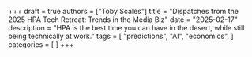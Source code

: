 +++
draft = true
authors = ["Toby Scales"]
title = "Dispatches from the 2025 HPA Tech Retreat: Trends in the Media Biz"
date = "2025-02-17"
description = "HPA is the best time you can have in the desert, while still being technically at work."
tags = [
    "predictions",
    "AI",
    "economics",
]
categories = [
]
+++
